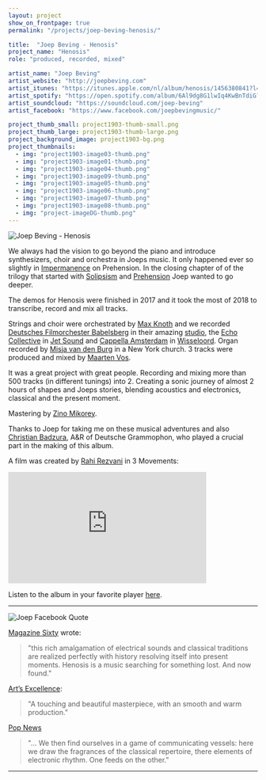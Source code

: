 ```yaml
---
layout: project
show_on_frontpage: true
permalink: "/projects/joep-beving-henosis/"

title:  "Joep Beving - Henosis"
project_name: "Henosis"
role: "produced, recorded, mixed"

artist_name: "Joep Beving"
artist_website: "http://joepbeving.com"
artist_itunes: "https://itunes.apple.com/nl/album/henosis/1456380841?l=en"
artist_spotify: "https://open.spotify.com/album/6Al9dg8G1lwIq4KwBnTdiG?si=WiZ0FPPqTA-xEeLxuIIBGg"
artist_soundcloud: "https://soundcloud.com/joep-beving"
artist_facebook: "https://www.facebook.com/joepbevingmusic/"

project_thumb_small: project1903-thumb-small.png
project_thumb_large: project1903-thumb-large.png
project_background_image: project1903-bg.png
project_thumbnails:
  - img: "project1903-image03-thumb.png"
  - img: "project1903-image01-thumb.png"
  - img: "project1903-image04-thumb.png"
  - img: "project1903-image09-thumb.png"
  - img: "project1903-image05-thumb.png"
  - img: "project1903-image06-thumb.png"
  - img: "project1903-image07-thumb.png"
  - img: "project1903-image08-thumb.png"
  - img: "project-imageDG-thumb.png"
---
```


![Joep Beving - Henosis](../../img/project1903-image02.png)

We always had the vision to go beyond the piano and introduce synthesizers, choir and orchestra in Joeps music. It only happened ever so slightly in [Impermanence](https://open.spotify.com/track/0PPT4yPxqa5FNWkXpyKvsI?si=SbH6bgutSS-rFF25ak1diA) on Prehension. In the closing chapter of of the trilogy that started with [Solipsism](../joep-beving-solipsism/) and [Prehension](../joep-beving-prehension/) Joep wanted to go deeper.

The demos for Henosis were finished in 2017 and it took the most of 2018 to transcribe, record and mix all tracks.

Strings and choir were orchestrated by [Max Knoth](https://www.maxknoth.de) and we recorded [Deutsches Filmorchester Babelsberg](https://filmorchester.de/de/) in their amazing [studio](https://filmorchester.de/de/Scoring-Stage/Saal/index.php), the [Echo Collective](https://www.echocollective.be) in [Jet Sound](https://www.jetstudio.com) and [Cappella Amsterdam](https://www.cappellaamsterdam.nl) in [Wisseloord](https://www.wisseloord.nl). Organ recorded by [Misja van den Burg](https://misjavandenburg.com) in a New York church. 3 tracks were produced and mixed by [Maarten Vos](https://maartenvos.com). 

It was a great project with great people. Recording and mixing more than 500 tracks (in different tunings) into 2. Creating a sonic journey of almost 2 hours of shapes and Joeps stories, blending acoustics and electronics, classical and the present moment.

Mastering by [Zino Mikorey](https://www.zinomikorey.com).

Thanks to Joep for taking me on these musical adventures and also [Christian Badzura](https://www.linkedin.com/in/christian-badzura-64b49716/?originalSubdomain=de), A&R of Deutsche Grammophon, who played a crucial part in the making of this album.



A film was created by [Rahi Rezvani](http://www.rahirezvani.com) in 3 Movements:

<iframe width="400" height="225" src="https://www.youtube.com/embed/gg0RyjaKXo0?rel=0" frameborder="0" allow="accelerometer; autoplay; encrypted-media; gyroscope; picture-in-picture" allowfullscreen></iframe>

Listen to the album in your favorite player [here](https://dg.lnk.to/beving-henosis).

---

![Joep Facebook Quote](../../img/project1903-image01.png)

[Magazine Sixty](http://www.magazinesixty.com/joep-beving-henosis-deutsche-grammophon/?fbclid=IwAR0XLzdISvoiiFnB4woed51Zu4flLumtAUQh2YEdsnoQzao5pkAGsa_mTJE) wrote:
>"this rich amalgamation of electrical sounds and classical traditions are realized perfectly with history resolving itself into present moments. Henosis is a music searching for something lost. And now found."

[Art’s Excellence](https://blog.artsexcellence.nl/joep-beving-jean-michel-blais-en-max-richter/):
>"A touching and beautiful masterpiece, with an smooth and warm production."

[Pop News](http://www.popnews.com/popnews/joep-beving-henosis)
>"... We then find ourselves in a game of communicating vessels: here we draw the fragrances of the classical repertoire, there elements of electronic rhythm. One feeds on the other."

---
